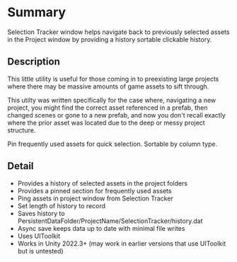 # Summary
Selection Tracker window helps navigate back to previously selected assets in the Project window by providing a history sortable clickable history.

## Description

This little utility is useful for those coming in to preexisting large projects where there may be massive amounts of game assets to sift through.

This utilty was written specifically for the case where, navigating a new project, you might find the correct asset referenced in a prefab, then changed scenes or gone to a new prefab, and now you don't recall exactly where the prior asset was located due to the deep or messy project structure.

Pin frequently used assets for quick selection. Sortable by column type.

## Detail

- Provides a history of selected assets in the project folders
- Provides a pinned section for frequently used assets
- Ping assets in project window from Selection Tracker
- Set length of history to record
- Saves history to PersistentDataFolder/ProjectName/SelectionTracker/history.dat
- Async save keeps data up to date with minimal file writes
- Uses UIToolkit
- Works in Unity 2022.3+ (may work in earlier versions that use UIToolkit but is untested)
